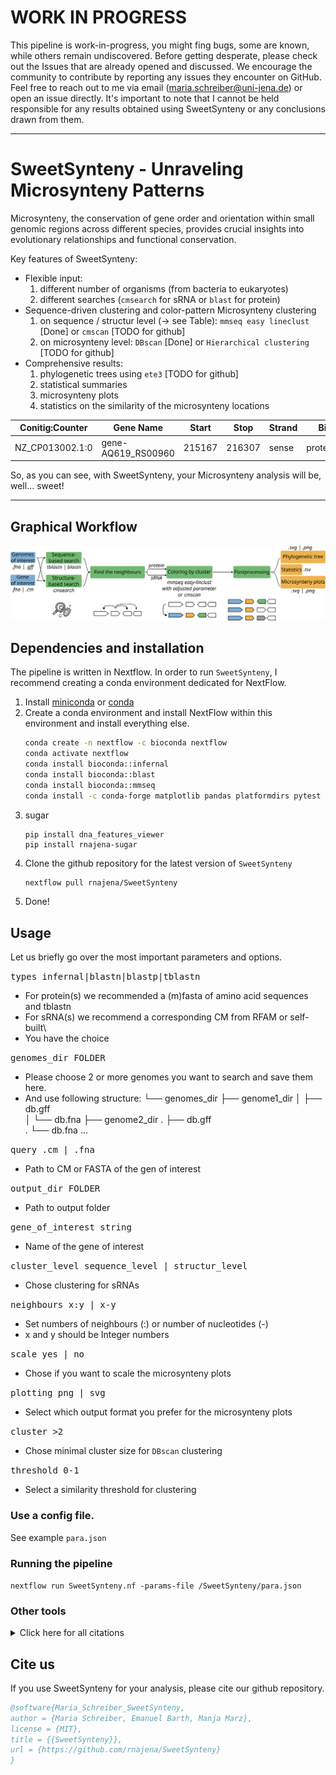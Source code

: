 # WORK IN PROGRESS
This pipeline is work-in-progress, you might fing bugs, some are known, while others remain undiscovered. Before getting desperate, please check out the Issues that are already opened and discussed. We encourage the community to contribute by reporting any issues they encounter on GitHub. Feel free to reach out to me via email (maria.schreiber@uni-jena.de) or open an issue directly. It's important to note that I cannot be held responsible for any results obtained using SweetSynteny or any conclusions drawn from them.

***
# SweetSynteny - Unraveling Microsynteny Patterns
Microsynteny, the conservation of gene order and orientation within small genomic regions across different species, provides crucial insights into evolutionary relationships and functional conservation. 

Key features of SweetSynteny:
- Flexible input:
    1. different number of organisms (from bacteria to eukaryotes)
    2. different searches (`cmsearch` for sRNA or `blast` for protein)
- Sequence-driven clustering and color-pattern Microsynteny clustering
    1. on sequence / structur level (-> see Table): `mmseq easy lineclust` [Done] or `cmscan` [TODO for github]
    2. on microsynteny level: `DBscan` [Done] or `Hierarchical clustering` [TODO for github]
- Comprehensive results:
    1. phylogenetic trees using `ete3` [TODO for github]
    2. statistical summaries
    3. microsynteny plots
    4. statistics on the similarity of the microsynteny locations

| Conitig:Counter | Gene Name          | Start  | Stop   | Strand| Bio_type       | Color   |
|-----------------|--------------------|--------|--------|-------|----------------|---------|
| NZ_CP013002.1:0 | gene-AQ619_RS00960 | 215167 | 216307 | sense | protein_coding | #FFFFFF |

So, as you can see, with SweetSynteny, your Microsynteny analysis will be, well... sweet!

***

## Graphical Workflow

![Workflow graph](/fig/workflow.png)

## Dependencies and installation
The pipeline is written in Nextflow. In order to run `SweetSynteny`, I recommend creating a conda environment dedicated for NextFlow.
1. Install [miniconda](https://docs.conda.io/projects/miniconda/en/latest/) or [conda]()
2. Create a conda environment and install NextFlow within this environment and install everything else.
    ```bash
    conda create -n nextflow -c bioconda nextflow
    conda activate nextflow
    conda install bioconda::infernal
    conda install bioconda::blast
    conda install bioconda::mmseq
    conda install -c conda-forge matplotlib pandas platformdirs pytest requests seaborn
    ```
3. sugar
   ```
   pip install dna_features_viewer
   pip install rnajena-sugar
   ```
5. Clone the github repository for the latest version of `SweetSynteny`
   ```bash
   nextflow pull rnajena/SweetSynteny
   ```
6.  Done!

## Usage
Let us briefly go over the most important parameters and options. 

<samp>types infernal|blastn|blastp|tblastn </samp>

- For protein(s) we recommended a (m)fasta of amino acid sequences and tblastn
- For sRNA(s) we recommend a corresponding CM from RFAM or self-built\
- You have the choice

<samp>genomes_dir FOLDER </samp> 

- Please choose 2 or more genomes you want to search and save them here.
- And use following structure:
    └── genomes_dir
        ├── genome1_dir
        │    ├── db.gff  
        │    └── db.fna
        ├── genome2_dir
        .    ├── db.gff  
        .    └── db.fna
    ...

<samp>query .cm | .fna </samp>

- Path to CM or FASTA of the gen of interest

<samp>output_dir FOLDER </samp>

- Path to output folder

<samp>gene_of_interest string </samp>

- Name of the gene of interest

<samp>cluster_level sequence_level | structur_level </samp>

- Chose clustering for sRNAs

<samp>neighbours x:y | x-y </samp>

- Set numbers of neighbours (:) or number of nucleotides (-)
- x and y should be Integer numbers

<samp>scale yes | no </samp> 

- Chose if you want to scale the microsynteny plots

<samp>plotting png | svg </samp>

- Select which output format you prefer for the microsynteny plots

<samp>cluster >2 </samp>

- Chose minimal cluster size for `DBscan` clustering

<samp>threshold 0-1 </samp>

- Select a similarity threshold for clustering

### Use a config file.

See example `para.json`

### Running the pipeline
`nextflow run SweetSynteny.nf -params-file /SweetSynteny/para.json`

### Other tools
<details><summary>Click here for all citations</summary>
    
  * BLAST:
    * `Korf, Ian, Mark Yandell, and Joseph Bedell. Blast. " O'Reilly Media, Inc.", 2003.`
      
  * INFERNAL:
     * `Nawrocki, Eric P., Diana L. Kolbe, and Sean R. Eddy. "Infernal 1.0: inference of RNA alignments." Bioinformatics 25.10 (2009): 1335-1337.`
       
  * MMSeqs2:
    * `Steinegger, M., Söding, J. "MMseqs2 enables sensitive protein sequence searching for the analysis of massive data sets". Nat Biotechnol 35, 1026–1028 (2017)`
      
  * ETE3:
    * `Huerta-Cepas, Jaime, François Serra, and Peer Bork. "ETE 3: reconstruction, analysis, and visualization of phylogenomic data." Molecular biology and evolution 33.6 (2016): 1635-1638.`

  * DNA Features Viewer
    * `Edinburgh Genome Foundry by Zulko. https://github.com/Edinburgh-Genome-Foundry/DnaFeaturesViewer`      
</details>

## Cite us
If you use SweetSynteny for your analysis, please cite our github repository.

```bibtex
@software{Maria_Schreiber_SweetSynteny,
author = {Maria Schreiber, Emanuel Barth, Manja Marz},
license = {MIT},
title = {{SweetSynteny}},
url = {https://github.com/rnajena/SweetSynteny}
}
```

